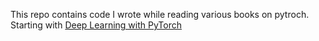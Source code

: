 This repo contains code I wrote while reading various books on pytroch.
Starting with [Deep Learning with PyTorch](https://www.manning.com/books/deep-learning-with-pytorch)